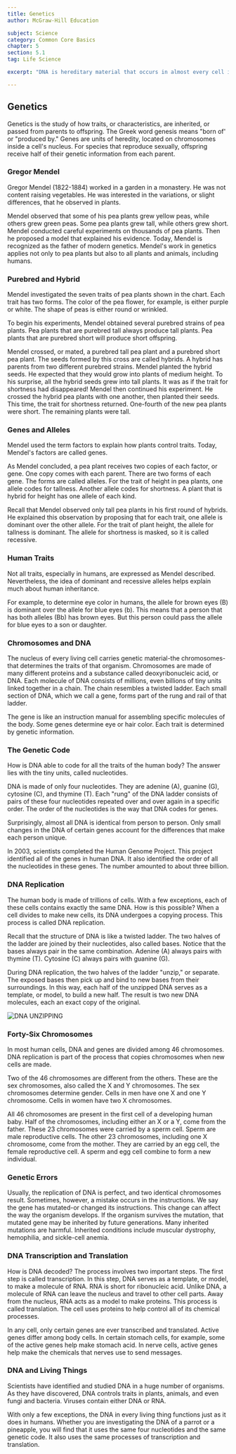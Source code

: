 ```yaml
---
title: Genetics
author: McGraw-Hill Education

subject: Science
category: Common Core Basics
chapter: 5
section: 5.1
tag: Life Science

excerpt: "DNA is hereditary material that occurs in almost every cell in a living thing's body, including yours. Most of this DNA is found in a cell's nucleus. The information in DNA is stored in units called genes, and each gene is made of a sequence, or order, of base pairs. Those sequences of pairs are a kind of code that guides an organism's development, growth, and functioning."

---
```

## Genetics

Genetics is the study of how traits, or characteristics, are inherited, or passed from parents to offspring. The Greek word genesis means "born of' or "produced by." Genes are units of heredity, located on chromosomes inside a cell's nucleus. For species that reproduce sexually, offspring receive half of their genetic information from each parent.

### Gregor Mendel

Gregor Mendel (1822-1884) worked in a garden in a monastery. He was not content raising vegetables. He was interested in the variations, or slight differences, that he observed in plants.

Mendel observed that some of his pea plants grew yellow peas, while others grew green peas. Some pea plants grew tall, while others grew short. Mendel conducted careful experiments on thousands of pea plants. Then he proposed a model that explained his evidence. Today, Mendel is recognized as the father of modern genetics. Mendel's work in genetics applies not only to pea plants but also to all plants and animals, including humans.

### Purebred and Hybrid

Mendel investigated the seven traits of pea plants shown in the chart. Each trait has two forms. The color of the pea flower, for example, is either purple or white. The shape of peas is either round or wrinkled.

To begin his experiments, Mendel obtained several purebred strains of pea plants. Pea plants that are purebred tall always produce tall plants. Pea plants that are purebred short will produce short offspring.

Mendel crossed, or mated, a purebred tall pea plant and a purebred short pea plant. The seeds formed by this cross are called hybrids. A hybrid has parents from two different purebred strains. Mendel planted the hybrid seeds. He expected that they would grow into plants of medium height. To his surprise, all the hybrid seeds grew into tall plants. It was as if the trait for shortness had disappeared! Mendel then continued his experiment. He crossed the hybrid pea plants with one another, then planted their seeds. This time, the trait for shortness returned. One-fourth of the new pea plants were short. The remaining plants were tall.

### Genes and Alleles

Mendel used the term factors to explain how plants control traits. Today, Mendel's factors are called genes.

As Mendel concluded, a pea plant receives two copies of each factor, or gene. One copy comes with each parent. There are two forms of each gene. The forms are called alleles. For the trait of height in pea plants, one allele codes for tallness. Another allele codes for shortness. A plant that is hybrid for height has one allele of each kind.

Recall that Mendel observed only tall pea plants in his first round of hybrids. He explained this observation by proposing that for each trait, one allele is dominant over the other allele. For the trait of plant height, the allele for tallness is dominant. The allele for shortness is masked, so it is called recessive.

### Human Traits

Not all traits, especially in humans, are expressed as Mendel described. Nevertheless, the idea of dominant and recessive alleles helps explain much about human inheritance.

For example, to determine eye color in humans, the allele for brown eyes (B) is dominant over the allele for blue eyes (b). This means that a person that has both alleles (Bb) has brown eyes. But this person could pass the allele for blue eyes to a son or daughter.

### Chromosomes and DNA

The nucleus of every living cell carries genetic material-the chromosomes-that determines the traits of that organism. Chromosomes are made of many different proteins and a substance called deoxyribonucleic acid, or DNA. Each molecule of DNA consists of millions, even billions of tiny units linked together in a chain. The chain resembles a twisted ladder. Each small section of DNA, which we call a gene, forms part of the rung and rail of that ladder.

The gene is like an instruction manual for assembling specific molecules of the body. Some genes determine eye or hair color. Each trait is determined by genetic information.

### The Genetic Code

How is DNA able to code for all the traits of the human body? The answer lies with the tiny units, called nucleotides.

DNA is made of only four nucleotides. They are adenine (A), guanine (G), cytosine (C), and thymine (T). Each "rung" of the DNA ladder consists of pairs of these four nucleotides repeated over and over again in a specific order. The order of the nucleotides is the way that DNA codes for genes.

Surprisingly, almost all DNA is identical from person to person. Only small changes in the DNA of certain genes account for the differences that make each person unique.

In 2003, scientists completed the Human Genome Project. This project identified all of the genes in human DNA. It also identified the order of all the nucleotides in these genes. The number amounted to about three billion.

### DNA Replication

The human body is made of trillions of cells. With a few exceptions, each of these cells contains exactly the same DNA. How is this possible? When a cell divides to make new cells, its DNA undergoes a copying process. This process is called DNA replication.

Recall that the structure of DNA is like a twisted ladder. The two halves of the ladder are joined by their nucleotides, also called bases. Notice that the bases always pair in the same combination. Adenine (A) always pairs with thymine (T). Cytosine (C) always pairs with guanine (G).

During DNA replication, the two halves of the ladder "unzip," or separate. The exposed bases then pick up and bind to new bases from their surroundings. In this way, each half of the unzipped DNA serves as a template, or model, to build a new half. The result is two new DNA molecules, each an exact copy of the original.

![DNA UNZIPPING]()

### Forty-Six Chromosomes

In most human cells, DNA and genes are divided among 46 chromosomes. DNA replication is part of the process that copies chromosomes when new cells are made.

Two of the 46 chromosomes are different from the others. These are the sex chromosomes, also called the X and Y chromosomes. The sex chromosomes determine gender. Cells in men have one X and one Y chromosome. Cells in women have two X chromosomes.

All 46 chromosomes are present in the first cell of a developing human baby. Half of the chromosomes, including either an X or a Y, come from the father. These 23 chromosomes were carried by a sperm cell. Sperm are male reproductive cells. The other 23 chromosomes, including one X chromosome, come from the mother. They are carried by an egg cell, the female reproductive cell. A sperm and egg cell combine to form a new individual.

### Genetic Errors

Usually, the replication of DNA is perfect, and two identical chromosomes result. Sometimes, however, a mistake occurs in the instructions. We say the gene has mutated-or changed its instructions. This change can affect the way the organism develops. If the organism survives the mutation, that mutated gene may be inherited by future generations. Many inherited mutations are harmful. Inherited conditions include muscular dystrophy, hemophilia, and sickle-cell anemia.

### DNA Transcription and Translation

How is DNA decoded? The process involves two important steps. The first step is called transcription. In this step, DNA serves as a template, or model, to make a molecule of RNA. RNA is short for ribonucleic acid. Unlike DNA, a molecule of RNA can leave the nucleus and travel to other cell parts. Away from the nucleus, RNA acts as a model to make proteins. This process is called translation. The cell uses proteins to help control all of its chemical processes.

In any cell, only certain genes are ever transcribed and translated. Active genes differ among body cells. In certain stomach cells, for example, some of the active genes help make stomach acid. In nerve cells, active genes help make the chemicals that nerves use to send messages.

### DNA and Living Things

Scientists have identified and studied DNA in a huge number of organisms. As they have discovered, DNA controls traits in plants, animals, and even fungi and bacteria. Viruses contain either DNA or RNA.

With only a few exceptions, the DNA in every living thing functions just as it does in humans. Whether you are investigating the DNA of a parrot or a pineapple, you will find that it uses the same four nucleotides and the same genetic code. It also uses the same processes of transcription and translation.
